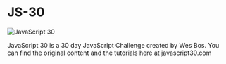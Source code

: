 # JS-30
![JavaScript 30](https://user-images.githubusercontent.com/46728814/74705630-2db86100-51da-11ea-8314-a3271494f9b2.png)

JavaScript 30 is a 30 day JavaScript Challenge created by Wes Bos. You can find the original content and the tutorials here at javascript30.com 
